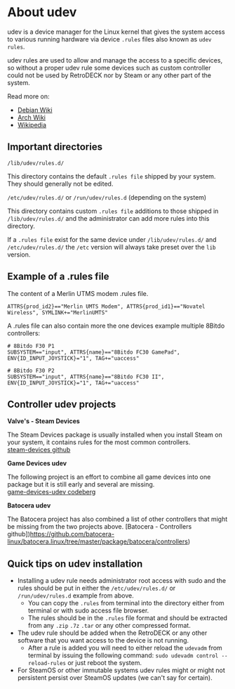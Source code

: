 # About udev

udev is a device manager for the Linux kernel that gives the system access to various running hardware via device `.rules` files also known as `udev rules`.

udev rules are used to allow and manage the access to a specific devices, so without a proper udev rule some devices such as custom controller could not be used by RetroDECK nor by Steam or any other part of the system.

Read more on:

- [Debian Wiki](https://wiki.debian.org/udev)
- [Arch Wiki](https://wiki.archlinux.org/title/udev)
- [Wikipedia](https://en.wikipedia.org/wiki/Udev)

## Important directories

`/lib/udev/rules.d/`<br>

This directory contains the default `.rules file` shipped by your system. They should generally not be edited.

`/etc/udev/rules.d/` or `/run/udev/rules.d` (depending on the system) <br>

This directory contains custom `.rules file` additions to those shipped in `/lib/udev/rules.d/` and the administrator can add more rules into this directory.

If a  `.rules file` exist for the same device under `/lib/udev/rules.d/` and `/etc/udev/rules.d/` the `/etc` version will always take preset over the `lib` version.

## Example of a .rules file

The content of a Merlin UTMS modem .rules file.
```
ATTRS{prod_id2}=="Merlin UMTS Modem", ATTRS{prod_id1}=="Novatel Wireless", SYMLINK+="MerlinUMTS"
```

A .rules file can also contain more the one devices example multiple 8Bitdo controllers:
```
# 8Bitdo F30 P1
SUBSYSTEM=="input", ATTRS{name}=="8Bitdo FC30 GamePad", ENV{ID_INPUT_JOYSTICK}="1", TAG+="uaccess"

# 8Bitdo F30 P2
SUBSYSTEM=="input", ATTRS{name}=="8Bitdo FC30 II", ENV{ID_INPUT_JOYSTICK}="1", TAG+="uaccess"
```

## Controller udev projects
**Valve's - Steam Devices**

The Steam Devices package is usually installed when you install Steam on your system, it contains rules for the most common controllers. <br>
[steam-devices github](https://github.com/ValveSoftware/steam-devices)

**Game Devices udev**

The following project is an effort to combine all game devices into one package but it is still early and several are missing.<br>
[game-devices-udev codeberg](https://codeberg.org/fabiscafe/game-devices-udev)

**Batocera udev**

The Batocera project has also combined a list of other controllers that might be missing from the two projects above.
[Batocera - Controllers github])https://github.com/batocera-linux/batocera.linux/tree/master/package/batocera/controllers)

## Quick tips on udev installation

- Installing a udev rule needs administrator root access with sudo and the rules should be put in either the `/etc/udev/rules.d/` or `/run/udev/rules.d` example from above.
    - You can copy the `.rules` from terminal into the directory either from terminal or with sudo access file browser.
    - The rules should be in the `.rules` file format and should be extracted from any `.zip` `.7z` `.tar` or any other compressed format.
- The udev rule should be added when the RetroDECK or any other software that you want access to the device is not running.
    - After a rule is added you will need to either reload the `udevadm` from terminal by issuing the following command: `sudo udevadm control --reload-rules` or just reboot the system.
- For SteamOS or other immutable systems udev rules might or might not persistent persist over SteamOS updates (we can't say for certain).




